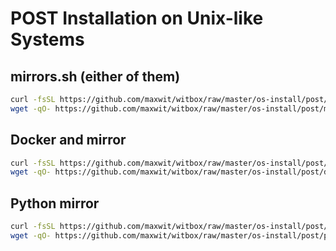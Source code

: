 # POST Installation on Unix-like Systems

## mirrors.sh (either of them)
```bash
curl -fsSL https://github.com/maxwit/witbox/raw/master/os-install/post/mirror.sh | bash
wget -qO- https://github.com/maxwit/witbox/raw/master/os-install/post/mirror.sh | bash
```

## Docker and mirror

```bash
curl -fsSL https://github.com/maxwit/witbox/raw/master/os-install/post/docker.sh | bash
wget -qO- https://github.com/maxwit/witbox/raw/master/os-install/post/docker.sh | bash
```

## Python mirror
```bash
curl -fsSL https://github.com/maxwit/witbox/raw/master/os-install/post/python.sh | bash
wget -qO- https://github.com/maxwit/witbox/raw/master/os-install/post/python.sh | bash
```
